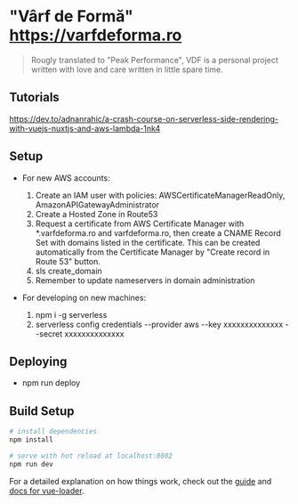 # "Vârf de Formă" https://varfdeforma.ro

> Rougly translated to "Peak Performance", VDF is a personal project written with love and care written in little spare time. 

## Tutorials

https://dev.to/adnanrahic/a-crash-course-on-serverless-side-rendering-with-vuejs-nuxtjs-and-aws-lambda-1nk4

## Setup

- For new AWS accounts:
  1. Create an IAM user with policies: AWSCertificateManagerReadOnly, AmazonAPIGatewayAdministrator
  2. Create a Hosted Zone in Route53
  3. Request a certificate from AWS Certificate Manager with *.varfdeforma.ro and varfdeforma.ro, 
     then create a CNAME Record Set with domains listed in the certificate. This can be created
     automatically from the Certificate Manager by "Create record in Route 53" button.
  4. sls create_domain
  5. Remember to update nameservers in domain administration
  
- For developing on new machines:
  1. npm i -g serverless
  2. serverless config credentials --provider aws --key xxxxxxxxxxxxxx --secret xxxxxxxxxxxxxx

## Deploying

* npm run deploy

## Build Setup

``` bash
# install dependencies
npm install

# serve with hot reload at localhost:8082
npm run dev
```

For a detailed explanation on how things work, check out the [guide](http://vuejs-templates.github.io/webpack/) and [docs for vue-loader](http://vuejs.github.io/vue-loader).
